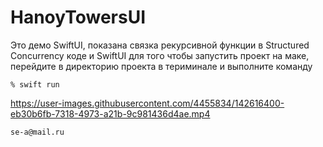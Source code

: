 # HanoyTowersUI

Это демо SwiftUI, показана связка рекурсивной функции в Structured Concurrency коде и SwiftUI
для того чтобы запустить проект на маке, перейдите в директорию проекта в териминале и выполните команду
```
% swift run 
```




https://user-images.githubusercontent.com/4455834/142616400-eb30b6fb-7318-4973-a21b-9c981436d4ae.mp4



`se-a@mail.ru`
